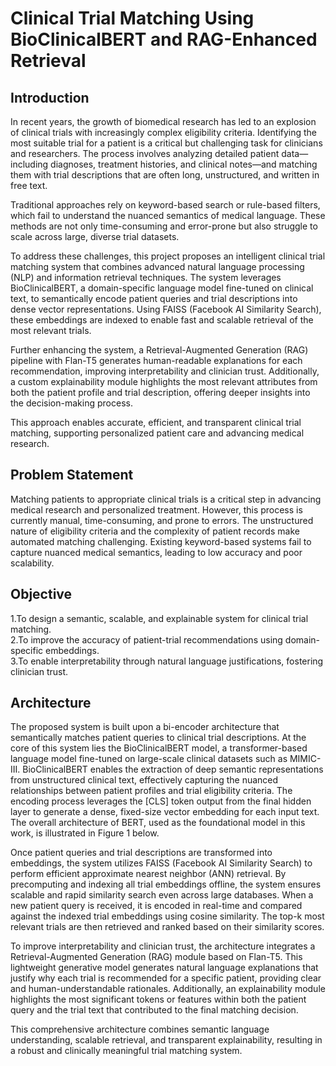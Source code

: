 # **Clinical Trial Matching Using BioClinicalBERT and RAG-Enhanced Retrieval**
## **Introduction**
In recent years, the growth of biomedical research has led to an explosion of clinical trials with increasingly complex eligibility criteria. Identifying the most suitable trial for a patient is a critical but challenging task for clinicians and researchers. The process involves analyzing detailed patient data—including diagnoses, treatment histories, and clinical notes—and matching them with trial descriptions that are often long, unstructured, and written in free text.  

Traditional approaches rely on keyword-based search or rule-based filters, which fail to understand the nuanced semantics of medical language. These methods are not only time-consuming and error-prone but also struggle to scale across large, diverse trial datasets.  
 
To address these challenges, this project proposes an intelligent clinical trial matching system that combines advanced natural language processing (NLP) and information retrieval techniques. The system leverages BioClinicalBERT, a domain-specific language model fine-tuned on clinical text, to semantically encode patient queries and trial descriptions into dense vector representations. Using FAISS (Facebook AI Similarity Search), these embeddings are indexed to enable fast and scalable retrieval of the most relevant trials.  

Further enhancing the system, a Retrieval-Augmented Generation (RAG) pipeline with Flan-T5 generates human-readable explanations for each recommendation, improving interpretability and clinician trust. Additionally, a custom explainability module highlights the most relevant attributes from both the patient profile and trial description, offering deeper insights into the decision-making process.  

This approach enables accurate, efficient, and transparent clinical trial matching, supporting personalized patient care and advancing medical research.  

## **Problem Statement**
Matching patients to appropriate clinical trials is a critical step in advancing medical research and personalized treatment. However, this process is currently manual, time-consuming, and prone to errors. The unstructured nature of eligibility criteria and the complexity of patient records make automated matching challenging. Existing keyword-based systems fail to capture nuanced medical semantics, leading to low accuracy and poor scalability.

## **Objective**

1.To design a semantic, scalable, and explainable system for clinical trial matching.  
2.To improve the accuracy of patient-trial recommendations using domain-specific embeddings.  
3.To enable interpretability through natural language justifications, fostering clinician trust.  

## **Architecture**






The proposed system is built upon a bi-encoder architecture that semantically matches patient queries to clinical trial descriptions. At the core of this system lies the BioClinicalBERT model, a transformer-based language model fine-tuned on large-scale clinical datasets such as MIMIC-III. BioClinicalBERT enables the extraction of deep semantic representations from unstructured clinical text, effectively capturing the nuanced relationships between patient profiles and trial eligibility criteria. The encoding process leverages the [CLS] token output from the final hidden layer to generate a dense, fixed-size vector embedding for each input text. The overall architecture of BERT, used as the foundational model in this work, is illustrated in Figure 1 below.  

Once patient queries and trial descriptions are transformed into embeddings, the system utilizes FAISS (Facebook AI Similarity Search) to perform efficient approximate nearest neighbor (ANN) retrieval. By precomputing and indexing all trial embeddings offline, the system ensures scalable and rapid similarity search even across large databases. When a new patient query is received, it is encoded in real-time and compared against the indexed trial embeddings using cosine similarity. The top-k most relevant trials are then retrieved and ranked based on their similarity scores.  

To improve interpretability and clinician trust, the architecture integrates a Retrieval-Augmented Generation (RAG) module based on Flan-T5. This lightweight generative model generates natural language explanations that justify why each trial is recommended for a specific patient, providing clear and human-understandable rationales. Additionally, an explainability module highlights the most significant tokens or features within both the patient query and the trial text that contributed to the final matching decision.  

This comprehensive architecture combines semantic language understanding, scalable retrieval, and transparent explainability, resulting in a robust and clinically meaningful trial matching system.  
